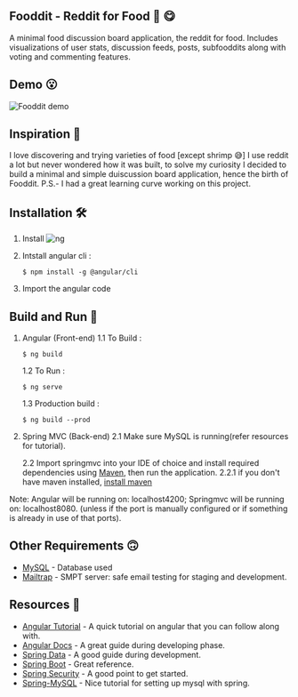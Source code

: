 ## Fooddit - Reddit for Food 🍲 😋

A minimal food discussion board application, the reddit for food. Includes visualizations of user stats, discussion feeds, posts, subfooddits along with voting and commenting features.

## Demo 😮
![Fooddit demo](https://youtu.be/bCYouzaFW8s)

## Inspiration 🤩
I love discovering and trying varieties of food [except shrimp 😅] I use reddit a lot but never wondered how it was built, to solve my curiosity I decided to build a minimal and simple duiscussion board application, hence the birth of Fooddit. P.S.- I had a great learning curve working on this project.

## Installation 🛠️
1. Install ![ng](https://nodejs.org/en/)

2. Intstall angular cli :

    ```$ npm install -g @angular/cli```

3. Import the angular code

## Build and Run 🚀
1. Angular (Front-end)
    1.1 To Build :

    ```$ ng build```
    
    1.2 To Run :

    ```$ ng serve```
    
    1.3 Production build :

    ```$ ng build --prod```
    
2. Spring MVC (Back-end)
    2.1 Make sure MySQL is running(refer resources for tutorial).
 
    2.2 Import springmvc into your IDE of choice and install required dependencies using [Maven](https://maven.apache.org/guides/), then run the application.
        2.2.1 if you don't have maven installed, [install maven](https://maven.apache.org/install.html) 

Note: Angular will be running on: localhost4200; Springmvc will be running on: localhost8080. (unless if the port is manually configured or if something is already in use of that ports).
    
 ## Other Requirements 🙃 
 * [MySQL](https://www.mysql.com/) - Database used 
 * [Mailtrap](https://mailtrap.io/) - SMPT server: safe email testing for staging and development.
 
 ## Resources 🙏
* [Angular Tutorial](https://youtu.be/k5E2AVpwsko) - A quick tutorial on angular that you can follow along with.
* [Angular Docs](https://angular.io/docs/) - A great guide during developing phase.
* [Spring Data](https://spring.io/projects/spring-data) - A good guide during development. 
* [Spring Boot](https://spring.io/projects/spring-boot) - Great reference.
* [Spring Security](https://spring.io/projects/spring-security) - A good point to get started.
* [Spring-MySQL](https://springframework.guru/configuring-spring-boot-for-mysql/) - Nice tutorial for setting up mysql with spring.


 






  


